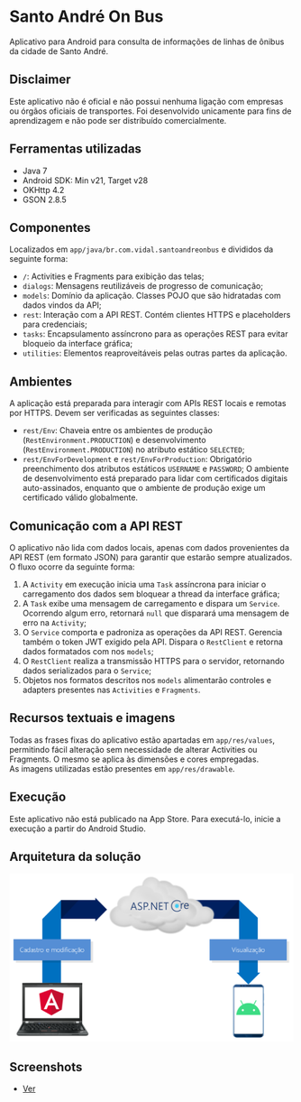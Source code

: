 # Santo André On Bus

Aplicativo para Android para consulta de informações de linhas de ônibus da cidade de Santo André.

## Disclaimer
Este aplicativo não é oficial e não possui nenhuma ligação com empresas ou órgãos oficiais de transportes.
Foi desenvolvido unicamente para fins de aprendizagem e não pode ser distribuído comercialmente.

## Ferramentas utilizadas
- Java 7
- Android SDK: Min v21, Target v28
- OKHttp 4.2
- GSON 2.8.5

## Componentes
Localizados em `app/java/br.com.vidal.santoandreonbus` e divididos da seguinte forma:
- `/`: Activities e Fragments para exibição das telas;
- `dialogs`: Mensagens reutilizáveis de progresso de comunicação;
- `models`: Domínio da aplicação. Classes POJO que são hidratadas com dados vindos da API;
- `rest`: Interação com a API REST. Contém clientes HTTPS e placeholders para credenciais;
- `tasks`: Encapsulamento assíncrono para as operações REST para evitar bloqueio da interface gráfica;
- `utilities`: Elementos reaproveitáveis pelas outras partes da aplicação.

## Ambientes
A aplicação está preparada para interagir com APIs REST locais e remotas por HTTPS. Devem ser verificadas as seguintes classes:
- `rest/Env`: Chaveia entre os ambientes de produção (`RestEnvironment.PRODUCTION`) e desenvolvimento (`RestEnvironment.PRODUCTION`) no atributo estático `SELECTED`;
- `rest/EnvForDevelopment` e `rest/EnvForProduction`: Obrigatório preenchimento dos atributos estáticos `USERNAME` e `PASSWORD`;
O ambiente de desenvolvimento está preparado para lidar com certificados digitais auto-assinados, enquanto que o ambiente de produção exige um certificado válido globalmente.

## Comunicação com a API REST
O aplicativo não lida com dados locais, apenas com dados provenientes da API REST (em formato JSON) para garantir que estarão sempre atualizados. O fluxo ocorre da seguinte forma:
1. A `Activity` em execução inicia uma `Task` assíncrona para iniciar o carregamento dos dados sem bloquear a thread da interface gráfica;
2. A `Task` exibe uma mensagem de carregamento e dispara um `Service`. Ocorrendo algum erro, retornará `null` que disparará uma mensagem de erro na `Activity`;
3. O `Service` comporta e padroniza as operações da API REST. Gerencia também o token JWT exigido pela API. Dispara o `RestClient` e retorna dados formatados com nos `models`;
4. O `RestClient` realiza a transmissão HTTPS para o servidor, retornando dados serializados para o `Service`;
5. Objetos nos formatos descritos nos `models` alimentarão controles e adapters presentes nas `Activities` e `Fragments`.

## Recursos textuais e imagens
Todas as frases fixas do aplicativo estão apartadas em `app/res/values`, permitindo fácil alteração sem necessidade de alterar Activities ou Fragments. O mesmo se aplica às dimensões e cores empregadas.<br>
As imagens utilizadas estão presentes em `app/res/drawable`.

## Execução
Este aplicativo não está publicado na App Store. Para executá-lo, inicie a execução a partir do Android Studio.

## Arquitetura da solução
![Principal](https://raw.githubusercontent.com/marcomvidal/SantoAndreOnBus/master/arquitetura.png)

## Screenshots
* [Ver](https://raw.githubusercontent.com/marcomvidal/SantoAndreOnBus/master/screenshot_todas.png)